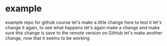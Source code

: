 # example
example repo for github course
let's make a little change here to test it
let's change it again, to see what happens
let's again make a change and make sure this change is save to the remote version on GitHub
let's make another change, now that it seems to be working
